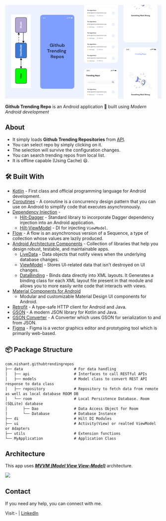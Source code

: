 ![GitHub Cards Preview](art/preview.png)

**Github Trending Repo** is an Android application 📱 built using *Modern Android development*


## About

- It simply loads **Github Trending Repositories** from [API](https://docs.github.com/en/rest/reference/search#search-repositories).
- You can select repo by simply clicking on it.
- The selection will survive the configuration changes.
- You can search trending repos from local list.
- It is offline capable (Using Cache) 😃.

## 🛠 Built With

- [Kotlin](https://kotlinlang.org/) - First class and official programming language for Android
  development.
- [Coroutines](https://kotlinlang.org/docs/reference/coroutines-overview.html) - A coroutine is a
  concurrency design pattern that you can use on Android to simplify code that executes
  asynchronously.
- [Dependency Injection](https://developer.android.com/training/dependency-injection) -
    - [Hilt-Dagger](https://dagger.dev/hilt/) - Standard library to incorporate Dagger dependency injection into an Android application.
    - [Hilt-ViewModel](https://developer.android.com/training/dependency-injection/hilt-jetpack) - DI for injecting `ViewModel`.
- [Flow](https://kotlinlang.org/docs/reference/coroutines/flow.html) - A flow is an asynchronous
  version of a Sequence, a type of collection whose values are lazily produced.
- [Android Architecture Components](https://developer.android.com/topic/libraries/architecture) -
  Collection of libraries that help you design robust, testable, and maintainable apps.
    - [LiveData](https://developer.android.com/topic/libraries/architecture/livedata) - Data objects
      that notify views when the underlying database changes.
    - [ViewModel](https://developer.android.com/topic/libraries/architecture/viewmodel) - Stores
      UI-related data that isn't destroyed on UI changes.
    - [DataBinding](https://developer.android.com/topic/libraries/data-binding) - Binds data
      directly into XML layouts. It Generates a binding class for each XML layout file present in
      that module and allows you to more easily write code that interacts with views.
- [Material Components for Android](https://github.com/material-components/material-components-android)
    - Modular and customizable Material Design UI components for Android.
- [Retrofit](https://square.github.io/retrofit/) - A type-safe HTTP client for Android and Java.
- [GSON](https://github.com/google/gson) - A modern JSON library for Kotlin and Java.
- [GSON Converter](https://github.com/square/retrofit/tree/master/retrofit-converters/gson) - A
  Converter which uses GSON for serialization to and from JSON.
- [Figma](https://figma.com/) - Figma is a vector graphics editor and prototyping tool which is
  primarily web-based.

## 📦 Package Structure

 ```
com.nishant.githubtrendingrepos
├── data                       # For data handling
│   ├── api                    # Interfaces to call RESTful APIs
│   ├── models                 # Model class to convert REST API response to data class
│   ├── repository             # Repository to fetch data from remote as well as local database ROOM DB
│   └── room                   # Local Persistence Database. Room (SQLite) database
│       ├── Dao                # Data Access Object for Room
│       └── Database           # Database Instance
├── di                         # Hilt DI Modules
├── ui                         # Activity(View) or realted ViewModel or Adapters
├── utils                      # Extension functions 
└── MyApplication              # Application Class

```

## Architecture

This app uses [***MVVM (Model View
View-Model)***](https://developer.android.com/jetpack/docs/guide#recommended-app-arch) architecture.

![](https://developer.android.com/topic/libraries/architecture/images/final-architecture.png)

## Contact

If you need any help, you can connect with me.

Visit:-
| [LinkedIn](https://www.linkedin.com/in/sachin-tiwari-1b586a193/)